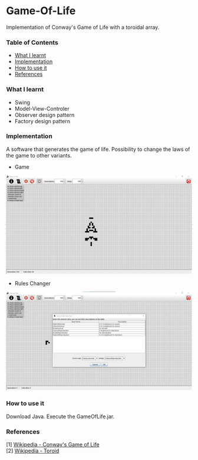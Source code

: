 # Game-Of-Life
Implementation of Conway's Game of Life with a toroidal array.



### Table of Contents
- [What I learnt](#what-i-learnt)
- [Implementation](#implementation)
- [How to use it](#how-to-use-it)
- [References](#references)

### What I learnt

* Swing
* Model-View-Controler
* Observer design pattern
* Factory design pattern

### Implementation

A software that generates the game of life.
Possibility to change the laws of the game to other variants.

* Game

<img src="https://github.com/Juanvoid01/Game-Of-Life/blob/main/photos/game.png" > <br>

* Rules Changer

<img src="https://github.com/Juanvoid01/Game-Of-Life/blob/main/photos/rulesChanger.png" > <br>
### How to use it

Download Java.
Execute the GameOfLife.jar.

### References
[1] [Wikipedia - Conway's Game of Life](https://en.wikipedia.org/wiki/Conway%27s_Game_of_Life)<br>
[2] [Wikipedia - Toroid](https://en.wikipedia.org/wiki/Toroid)<br>